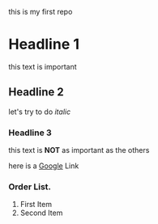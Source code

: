 this is my first repo

# Headline 1 
this text is important 

## Headline 2
let's try to do *italic*

### Headline 3

this text is **NOT** as important as the others

here is a [Google](https://www.google.com/) Link 

### Order List.
1. First Item 
2. Second Item 
